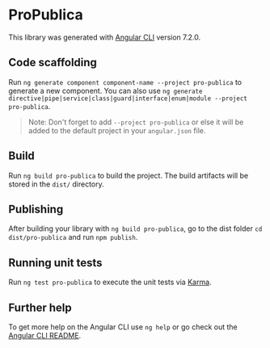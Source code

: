 # ProPublica

This library was generated with [Angular CLI](https://github.com/angular/angular-cli) version 7.2.0.

## Code scaffolding

Run `ng generate component component-name --project pro-publica` to generate a new component. You can also use `ng generate directive|pipe|service|class|guard|interface|enum|module --project pro-publica`.
> Note: Don't forget to add `--project pro-publica` or else it will be added to the default project in your `angular.json` file. 

## Build

Run `ng build pro-publica` to build the project. The build artifacts will be stored in the `dist/` directory.

## Publishing

After building your library with `ng build pro-publica`, go to the dist folder `cd dist/pro-publica` and run `npm publish`.

## Running unit tests

Run `ng test pro-publica` to execute the unit tests via [Karma](https://karma-runner.github.io).

## Further help

To get more help on the Angular CLI use `ng help` or go check out the [Angular CLI README](https://github.com/angular/angular-cli/blob/master/README.md).
